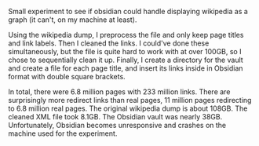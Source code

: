 Small experiment to see if obsidian could handle displaying wikipedia as a graph (it can't, on my machine at least).

Using the wikipedia dump, I preprocess the file and only keep page titles and link labels. Then I cleaned the links. I could've done these simultaneously, but the file is quite hard to work with at over 100GB, so I chose to sequentially clean it up. Finally, I create a directory for the vault and create a file for each page title, and insert its links inside in Obsidian format with double square brackets.

In total, there were 6.8 million pages with 233 million links. There are surprisingly more redirect links than real pages, 11 million pages redirecting to 6.8 million real pages. The original wikipedia dump is about 108GB. The cleaned XML file took 8.1GB. The Obsidian vault was nearly 38GB. Unfortunately, Obsidian becomes unresponsive and crashes on the machine used for the experiment.

